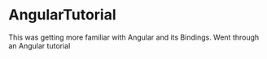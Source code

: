 # AngularTutorial
This was getting more familiar with Angular and its Bindings. Went through an Angular tutorial
